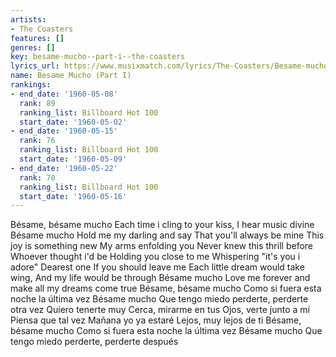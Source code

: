 ```yaml
---
artists:
- The Coasters
features: []
genres: []
key: besame-mucho--part-i--the-coasters
lyrics_url: https://www.musixmatch.com/lyrics/The-Coasters/Besame-mucho
name: Besame Mucho (Part I)
rankings:
- end_date: '1960-05-08'
  rank: 89
  ranking_list: Billboard Hot 100
  start_date: '1960-05-02'
- end_date: '1960-05-15'
  rank: 76
  ranking_list: Billboard Hot 100
  start_date: '1960-05-09'
- end_date: '1960-05-22'
  rank: 70
  ranking_list: Billboard Hot 100
  start_date: '1960-05-16'
---
```

Bésame, bésame mucho
Each time i cling to your kiss,
I hear music divine
Bésame mucho
Hold me my darling and say
That you'll always be mine
This joy is something new
My arms enfolding you
Never knew this thrill before
Whoever thought i'd be
Holding you close to me
Whispering "it's you i adore"
Dearest one
If you should leave me
Each little dream would take wing,
And my life would be through
Bésame mucho
Love me forever and make all my dreams come true
Bésame, bésame mucho
Como si fuera esta noche la última vez
Bésame mucho
Que tengo miedo perderte, perderte otra vez
Quiero tenerte muy
Cerca, mirarme en tus
Ojos, verte junto a mí
Piensa que tal vez
Mañana yo ya estaré
Lejos, muy lejos de ti
Bésame, bésame mucho
Como si fuera esta noche la última vez
Bésame mucho
Que tengo miedo perderte, perderte después
